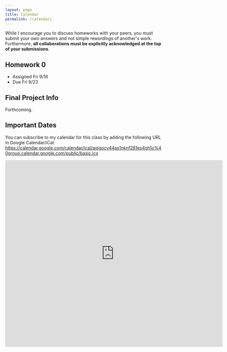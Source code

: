 ```yaml
---
layout: page
title: Calendar
permalink: /calendar/
---
```



While I encourage you to discuss homeworks with your peers, you must submit your
own answers and not simple rewordings of another's work. Furthermore, **all
collaborations must be explicitly acknowledged at the top of your submissions**.

## Homework 0

* Assigned Fri 9/16
* Due Fri 9/23


## Final Project Info

Forthcoming.


## Important Dates

You can subscribe to my calendar for this class by adding the following URL in Google Calendar/iCal:
https://calendar.google.com/calendar/ical/aqigocv44as1nknf281es4oh1o%40group.calendar.google.com/public/basic.ics

<iframe src="https://calendar.google.com/calendar/embed?showTitle=0&amp;showDate=0&amp;showPrint=0&amp;showCalendars=0&amp;showTz=0&amp;mode=AGENDA&amp;height=600&amp;wkst=1&amp;bgcolor=%23FFFFFF&amp;src=aqigocv44as1nknf281es4oh1o%40group.calendar.google.com&amp;color=%23853104&amp;ctz=America%2FToronto" style="border-width:0" width="700" height="600" frameborder="0" scrolling="no"></iframe>
